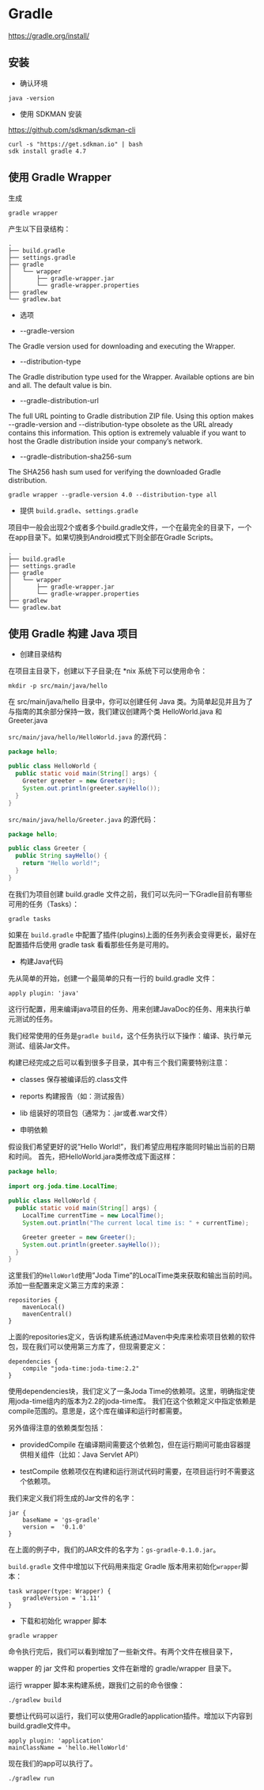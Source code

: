 # Gradle

https://gradle.org/install/

## 安装

* 确认环境

```shell
java -version
```

* 使用 SDKMAN 安装

https://github.com/sdkman/sdkman-cli

```shell
curl -s "https://get.sdkman.io" | bash 
sdk install gradle 4.7
```

## 使用 Gradle Wrapper

生成

```shell
gradle wrapper
```

产生以下目录结构：
```text
.
├── build.gradle
├── settings.gradle
├── gradle
│   └── wrapper
│       ├── gradle-wrapper.jar
│       └── gradle-wrapper.properties
├── gradlew
└── gradlew.bat
```

* 选项

- --gradle-version

The Gradle version used for downloading and executing the Wrapper.

- --distribution-type

The Gradle distribution type used for the Wrapper. Available options are bin and all. The default value is bin.

- --gradle-distribution-url

The full URL pointing to Gradle distribution ZIP file. Using this option makes --gradle-version and --distribution-type obsolete as the URL already contains this information. This option is extremely valuable if you want to host the Gradle distribution inside your company’s network.

- --gradle-distribution-sha256-sum

The SHA256 hash sum used for verifying the downloaded Gradle distribution.

```shell
gradle wrapper --gradle-version 4.0 --distribution-type all
```

* 提供 `build.gradle`、`settings.gradle`

项目中一般会出现2个或者多个build.gradle文件，一个在最完全的目录下，一个在app目录下。如果切换到Android模式下则全部在Gradle Scripts。

```text
.
├── build.gradle
├── settings.gradle
├── gradle
│   └── wrapper
│       ├── gradle-wrapper.jar
│       └── gradle-wrapper.properties
├── gradlew
└── gradlew.bat
```

## 使用 Gradle 构建 Java 项目

* 创建目录结构

在项目主目录下，创建以下子目录;在 *nix 系统下可以使用命令：

```shell
mkdir -p src/main/java/hello
```

在 src/main/java/hello 目录中，你可以创建任何 Java 类。为简单起见并且为了与指南的其余部分保持一致，我们建议创建两个类 HelloWorld.java 和 Greeter.java

`src/main/java/hello/HelloWorld.java` 的源代码：

```java
package hello;

public class HelloWorld {
  public static void main(String[] args) {
    Greeter greeter = new Greeter();
    System.out.println(greeter.sayHello());
  }
}
```

`src/main/java/hello/Greeter.java` 的源代码：

```java
package hello;

public class Greeter {
  public String sayHello() {
    return "Hello world!";
  }
}
```

在我们为项目创建 build.gradle 文件之前，我们可以先问一下Gradle目前有哪些可用的任务（Tasks）：

```shell
gradle tasks
```

如果在 `build.gradle` 中配置了插件(plugins)上面的任务列表会变得更长，最好在配置插件后使用 gradle task 看看那些任务是可用的。

* 构建Java代码

先从简单的开始，创建一个最简单的只有一行的 build.gradle 文件：
```text
apply plugin: 'java'
```

这行行配置，用来编译java项目的任务、用来创建JavaDoc的任务、用来执行单元测试的任务。

我们经常使用的任务是`gradle build`，这个任务执行以下操作：编译、执行单元测试、组装Jar文件。

构建已经完成之后可以看到很多子目录，其中有三个我们需要特别注意：

- classes
保存被编译后的.class文件

- reports
构建报告（如：测试报告）

- lib
组装好的项目包（通常为：.jar或者.war文件）

* 申明依赖

假设我们希望更好的说”Hello World!”，我们希望应用程序能同时输出当前的日期和时间。
首先，把HelloWorld.jara类修改成下面这样：
```java
package hello;
 
import org.joda.time.LocalTime;
 
public class HelloWorld {
  public static void main(String[] args) {
    LocalTime currentTime = new LocalTime();
    System.out.println("The current local time is: " + currentTime);

    Greeter greeter = new Greeter();
    System.out.println(greeter.sayHello());
  }
}
```
这里我们的`HelloWorld`使用”Joda Time”的LocalTime类来获取和输出当前时间。
添加一些配置来定义第三方库的来源：
```text
repositories {
    mavenLocal()
    mavenCentral()
}
```
上面的repositories定义，告诉构建系统通过Maven中央库来检索项目依赖的软件包，现在我们可以使用第三方库了，但现需要定义：
```text
dependencies {
    compile "joda-time:joda-time:2.2"
}
```
使用dependencies块，我们定义了一条Joda Time的依赖项。这里，明确指定使用joda-time组内的版本为2.2的joda-time库。
我们在这个依赖定义中指定依赖是compile范围的。意思是，这个库在编译和运行时都需要。

另外值得注意的依赖类型包括：

- providedCompile
在编译期间需要这个依赖包，但在运行期间可能由容器提供相关组件（比如：Java Servlet API）

- testCompile
依赖项仅在构建和运行测试代码时需要，在项目运行时不需要这个依赖项。

我们来定义我们将生成的Jar文件的名字：
```text
jar {
    baseName = 'gs-gradle'
    version =  '0.1.0'
}
```
在上面的例子中，我们的JAR文件的名字为：`gs-gradle-0.1.0.jar`。

`build.gradle` 文件中增加以下代码用来指定 Gradle 版本用来初始化`wrapper`脚本：
```text
task wrapper(type: Wrapper) {
    gradleVersion = '1.11'
}
```

* 下载和初始化 wrapper 脚本

```text
gradle wrapper
```

命令执行完后，我们可以看到增加了一些新文件。有两个文件在根目录下，

wapper 的 jar 文件和 properties 文件在新增的 gradle/wrapper 目录下。

运行 wrapper 脚本来构建系统，跟我们之前的命令很像：
```shell
./gradlew build
```

要想让代码可以运行，我们可以使用Gradle的application插件。增加以下内容到build.gradle文件中。

```text
apply plugin: 'application'
mainClassName = 'hello.HelloWorld'
```
现在我们的app可以执行了。
```shell
./gradlew run
```

